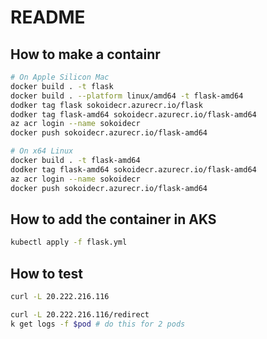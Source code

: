 # README

## How to make a containr

```sh
# On Apple Silicon Mac
docker build . -t flask
docker build . --platform linux/amd64 -t flask-amd64
dodker tag flask sokoidecr.azurecr.io/flask
dodker tag flask-amd64 sokoidecr.azurecr.io/flask-amd64
az acr login --name sokoidecr
docker push sokoidecr.azurecr.io/flask-amd64

# On x64 Linux
docker build . -t flask-amd64
dodker tag flask-amd64 sokoidecr.azurecr.io/flask-amd64
az acr login --name sokoidecr
docker push sokoidecr.azurecr.io/flask-amd64
```

## How to add the container in AKS

```sh
kubectl apply -f flask.yml
```

## How to test

```sh
curl -L 20.222.216.116

curl -L 20.222.216.116/redirect
k get logs -f $pod # do this for 2 pods
```
